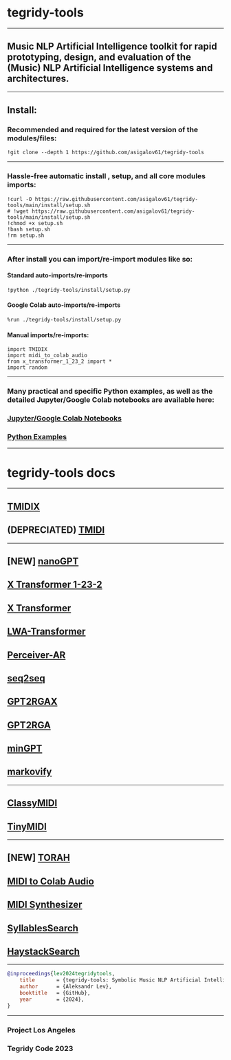 # tegridy-tools

***

## Music NLP Artificial Intelligence toolkit for rapid prototyping, design, and evaluation of the (Music) NLP Artificial Intelligence systems and architectures.

***
## Install:

### Recommended and required for the latest version of the modules/files: 

```
!git clone --depth 1 https://github.com/asigalov61/tegridy-tools
```

***

### Hassle-free automatic install , setup, and all core modules imports:

```
!curl -O https://raw.githubusercontent.com/asigalov61/tegridy-tools/main/install/setup.sh
# !wget https://raw.githubusercontent.com/asigalov61/tegridy-tools/main/install/setup.sh
!chmod +x setup.sh
!bash setup.sh
!rm setup.sh
```

***

### After install you can import/re-import modules like so:

#### Standard auto-imports/re-imports

```
!python ./tegridy-tools/install/setup.py
```

#### Google Colab auto-imports/re-imports

```
%run ./tegridy-tools/install/setup.py
```

#### Manual imports/re-imports:

```
import TMIDIX
import midi_to_colab_audio
from x_transformer_1_23_2 import *
import random
```

***

### Many practical and specific Python examples, as well as the detailed Jupyter/Google Colab notebooks are available here:

### [Jupyter/Google Colab Notebooks](https://github.com/asigalov61/tegridy-tools/tree/main/tegridy-tools/notebooks)

### [Python Examples](https://github.com/asigalov61/tegridy-tools/tree/main/Examples)

***

# tegridy-tools docs

***

## [TMIDIX](https://asigalov61.github.io/tegridy-tools/TMIDIX.html)

## (DEPRECIATED) [TMIDI](https://asigalov61.github.io/tegridy-tools/TMIDI.html)

***
## [NEW] [nanoGPT](https://asigalov61.github.io/tegridy-tools/nanoGPT.html)
## [X Transformer 1-23-2](https://asigalov61.github.io/tegridy-tools/x_transformer_1_23_2.html)
## [X Transformer](https://asigalov61.github.io/tegridy-tools/x_transformer.html)
## [LWA-Transformer](https://asigalov61.github.io/tegridy-tools/lwa_transformer.html)
## [Perceiver-AR](https://asigalov61.github.io/tegridy-tools/Perceiver-AR.html)
## [seq2seq](https://asigalov61.github.io/tegridy-tools/seq2seq.html)
## [GPT2RGAX](https://asigalov61.github.io/tegridy-tools/GPT2RGAX.html)
## [GPT2RGA](https://asigalov61.github.io/tegridy-tools/GPT2RGA.html)
## [minGPT](https://asigalov61.github.io/tegridy-tools/minGPT.html)
## [markovify](https://asigalov61.github.io/tegridy-tools/markovify.html)

***

## [ClassyMIDI](https://asigalov61.github.io/tegridy-tools/ClassyMIDI.html)
## [TinyMIDI](https://asigalov61.github.io/tegridy-tools/TinyMIDI.html)

***

## [NEW] [TORAH](https://asigalov61.github.io/tegridy-tools/TORAH.html)
## [MIDI to Colab Audio](https://asigalov61.github.io/tegridy-tools/midi_to_colab_audio.html)
## [MIDI Synthesizer](https://asigalov61.github.io/tegridy-tools/MIDI_Synthesizer.html)
## [SyllablesSearch](https://asigalov61.github.io/tegridy-tools/SyllablesSearch.html)
## [HaystackSearch](https://asigalov61.github.io/tegridy-tools/HaystackSearch.html)

***

```bibtex
@inproceedings{lev2024tegridytools,
    title       = {tegridy-tools: Symbolic Music NLP Artificial Intelligence Toolkit},
    author      = {Aleksandr Lev},
    booktitle   = {GitHub},
    year        = {2024},
}
```
***

### Project Los Angeles
### Tegridy Code 2023
